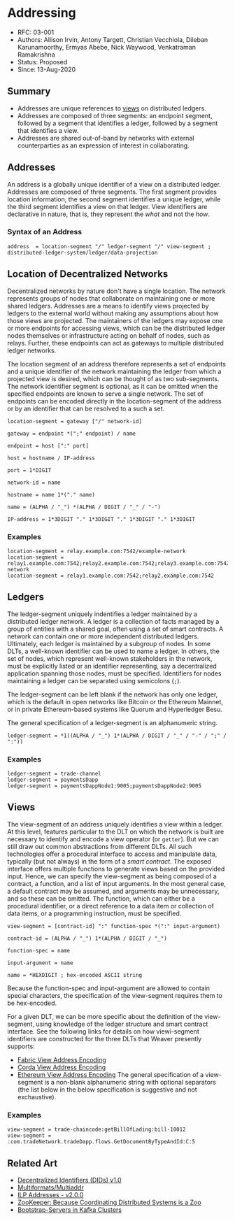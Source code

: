 <!--
 Copyright IBM Corp. All Rights Reserved.

 SPDX-License-Identifier: CC-BY-4.0
 -->
# Addressing

- RFC: 03-001
- Authors: Allison Irvin, Antony Targett, Christian Vecchiola, Dileban Karunamoorthy, Ermyas Abebe, Nick Waywood, Venkatraman Ramakrishna
- Status: Proposed
- Since: 13-Aug-2020


## Summary

* Addresses are unique references to [views](../models/views.md) on distributed ledgers.
* Addresses are composed of three segments: an endpoint segment, followed by a segment that identifies a ledger, followed by a segment that identifies a view.
* Addresses are shared out-of-band by networks with external counterparties as an expression of interest in collaborating.

## Addresses

An address is a globally unique identifier of a view on a distributed ledger. Addresses are composed of three segments. The first segment provides location information, the second segment identifies a unique ledger, while the third segment identifies a view on that ledger. View identifiers are declarative in nature, that is, they represent the *what* and not the *how*.

### Syntax of an Address

```
address  = location-segment "/" ledger-segment "/" view-segment ; distributed-ledger-system/ledger/data-projection
```

## Location of Decentralized Networks

Decentralized networks by nature don't have a single location. The network represents groups of nodes that collaborate on maintaining one or more shared ledgers. Addresses are a means to identify views projected by ledgers to the external world without making any assumptions about how those views are projected. The maintainers of the ledgers may expose one or more endpoints for accessing views, which can be the distributed ledger nodes themselves or infrastructure acting on behalf of nodes, such as relays. Further, these endpoints can act as gateways to multiple distributed ledger networks.

The location segment of an address therefore represents a set of endpoints and a unique identifier of the network maintaining the ledger from which a projected view is desired, which can be thought of as two sub-segments. The network identifier segment is optional, as it can be omitted when the specified endpoints are known to serve a single network. The set of endpoints can be encoded directly in the location-segment of the address or by an identifier that can be resolved to a such a set.

```
location-segment = gateway ["/" network-id]

gateway = endpoint *(";" endpoint) / name

endpoint = host [":" port]

host = hostname / IP-address

port = 1*DIGIT

network-id = name

hostname = name 1*("." name)

name = (ALPHA / "_") *(ALPHA / DIGIT / "_" / "-")

IP-address = 1*3DIGIT "." 1*3DIGIT "." 1*3DIGIT "." 1*3DIGIT
```

### Examples

```
location-segment = relay.example.com:7542/example-network
location-segment = relay1.example.com:7542;relay2.example.com:7542;relay3.example.com:7542/example-network
location-segment = relay1.example.com:7542;relay2.example.com:7542
```

## Ledgers

The ledger-segment uniquely indentifies a ledger maintained by a distributed ledger network. A ledger is a collection of facts managed by a group of entities with a shared goal, often using a set of smart contracts. A network can contain one or more independent distributed ledgers. Ultimately, each ledger is maintained by a subgroup of nodes. In some DLTs, a well-known identifier can be used to name a ledger. In others, the set of nodes, which represent well-known stakeholders in the network, must be explicitly listed or an identifier representing, say a decentralized application spanning those nodes, must be specified. Identifiers for nodes maintaining a ledger can be separated using semicolons (`;`).

The ledger-segment can be left blank if the network has only one ledger, which is the default in open networks like Bitcoin or the Ethereum Mainnet, or in private Ethereum-based systems like Quorum and Hyperledger Besu.

The general specification of a ledger-segment is an alphanumeric string.

```
ledger-segment = *1((ALPHA / "_") 1*(ALPHA / DIGIT / "_" / "-" / ";" / ":"))
```

### Examples

```
ledger-segment = trade-channel
ledger-segment = paymentsDapp
ledger-segment = paymentsDappNode1:9005;paymentsDappNode2:9005
```

## Views

The view-segment of an address uniquely identifies a view within a ledger. At this level, features particular to the DLT on which the network is built are necessary to identify and encode a view operator (or `getter`). But we can still draw out common abstractions from different DLTs. All such technologies offer a procedural interface to access and manipulate data, typically (but not always) in the form of a _smart contract_. The exposed interface offers multiple functions to generate views based on the provided input. Hence, we can specify the view-segment as being composed of a contract, a function, and a list of input arguments. In the most general case, a default contract may be assumed, and arguments may be unnecessary, and so these can be omitted. The function, which can either be a procedural identifier, or a direct reference to a data item or collection of data items, or a programming instruction, must be specified.

```
view-segment = [contract-id] ":" function-spec *(":" input-argument)

contract-id = (ALPHA / "_") 1*(ALPHA / DIGIT / "_")

function-spec = name

input-argument = name

name = *HEXDIGIT ; hex-encoded ASCII string
```

Because the function-spec and input-argument are allowed to contain special characters, the specification of the view-segment requires them to be hex-encoded.

For a given DLT, we can be more specific about the definition of the view-segment, using knowledge of the ledger structure and smart contract interface. See the following links for details on how viewi-segment identifiers are constructed for the three DLTs that Weaver presently supports:
* [Fabric View Address Encoding](./views-fabric.md)
* [Corda View Address Encoding](./views-corda.md)
* [Ethereum View Address Encoding](./views-ethereum.md)
The general specification of a view-segment is a non-blank alphanumeric string with optional separators (the list below in the below specification is suggestive and not exchaustive).

### Examples

```
view-segment = trade-chaincode:getBillOfLading:bill-10012
view-segment = :com.tradeNetwork.tradeDapp.flows.GetDocumentByTypeAndId:C:5
```

## Related Art

* [Decentralized Identifiers (DIDs) v1.0](https://w3c.github.io/did-core/)
* [Multiformats/Multiaddr](https://multiformats.io/multiaddr/)
* [ILP Addresses - v2.0.0](https://interledger.org/rfcs/0015-ilp-addresses/)
* [ZooKeeper: Because Coordinating Distributed Systems is a Zoo](https://zookeeper.apache.org/doc/r3.6.1/zookeeperProgrammers.html)
* [Bootstrap-Servers in Kafka Clusters](https://kafka.apache.org/documentation/#bootstrap.servers/)
